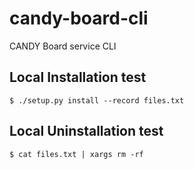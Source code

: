 # candy-board-cli
CANDY Board service CLI


## Local Installation test

```
$ ./setup.py install --record files.txt
```

## Local Uninstallation test

```
$ cat files.txt | xargs rm -rf
```

